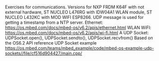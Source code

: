 
Exercises for communications. Versions for 
NXP FRDM K64F with not external hardware,
ST NUCLEO L476RG with IDW04A1 WLAN module,
ST NUCLEO L432KC with MOD WIFI ESP8266.
UDP message is used for getting a timestamp
from a NTP server. 
Ethernet: https://os.mbed.com/docs/mbed-os/v6.2/apis/ethernet.html
WLAN WiFI: https://os.mbed.com/docs/mbed-os/v6.2/apis/wi-fi.html
A UDP Socket: UDPSocket.open(), UDPSocket.sendto(), UDPSocket.recvfrom()
Based on the OS6.2 API reference UDP Socket example
https://os.mbed.com/teams/mbed_example/code/mbed-os-example-udp-sockets//file/cf516d904427/main.cpp/